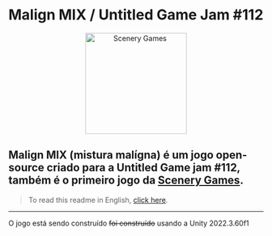 # Malign MIX / Untitled Game Jam #112
<p align="center">
  <a href="https://scenery-games.itch.io/">
    <img height="200" alt="Scenery Games" src="https://cdn.discordapp.com/attachments/1247820777068171264/1371276953058803845/Scenery-Games-Logo-png.png?ex=685e88ee&is=685d376e&hm=30aaaf18d32bf8f64ce851cd66fa1d8e6ce0c0b303407c3ed48d1f4129355c7a&"/>
  <a/>
<p/>

## Malign MIX (mistura malígna) é um jogo open-source criado para a Untitled Game jam #112, também é o primeiro jogo da [Scenery Games](https://scenery-games.itch.io/).
> To read this readme in English, [click here](README-US.md).
---

O jogo está sendo construído ~~foi construído~~ usando a Unity 2022.3.60f1
